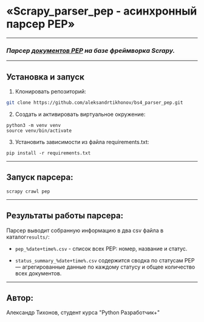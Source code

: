# «Scrapy_parser_pep - асинхронный парсер PEP» 
___
### **_Парсер [документов PEP](https://www.python.org/dev/peps/) на базе фреймворка Scrapy._**
___

## Установка и запуск
1. Клонировать репозиторий:

```bash
git clone https://github.com/aleksandrtikhonov/bs4_parser_pep.git
```
2. Cоздать и активировать виртуальное окружение:

```
python3 -m venv venv
source venv/bin/activate
```
3. Установить зависимости из файла requirements.txt:
```
pip install -r requirements.txt
```
___

## Запуск парсера:
```
scrapy crawl pep
```
___
## Результаты работы парсера:
Парсер выводит собранную информацию в два csv файла в каталог`results/`:
- `pep_%date+time%.csv` - список всех PEP: номер, название и статус.
  

- `status_summary_%date+time%.csv` содержится сводка по статусам PEP — 
  агрегированные данные по каждому статусу и общее количество всех документов.
  
___

## Автор:
Александр Тихонов, студент курса "Python Разработчик+"
